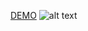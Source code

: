 [DEMO](https://yuandong-chen.github.io/Elements-of-Distributed-Computing/index.html)
![alt text](https://yuandong-chen.github.io/Elements-of-Distributed-Computing/book.jpg)
